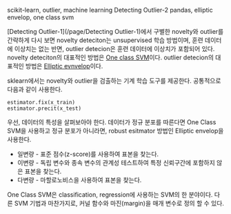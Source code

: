 scikit-learn, outlier, machine learning
Detecting Outlier-2
pandas, elliptic envelop, one class svm

[Detecting Outlier-1](/page/Detecting Outlier-1)에서 구별한 novelty와 outlier를 간략하게 다시 보면
novelty deteciton는 unsupervised 학습 방법이며, 훈련 데이터에 이상치는 없는 반면, 
outlier detecion은 훈련 데이터에 이상치가 포함되어 있다.
novelty deteciton의 대표적인 방법은 [One class SVM](http://scikit-learn.org/stable/modules/generated/sklearn.svm.OneClassSVM.html)이다.
outlier detecion의 대표적인 방법은 [Elliptic evnvelop](http://scikit-learn.org/stable/modules/generated/sklearn.covariance.EllipticEnvelope.html)이다.

sklearn에서는 novelty와 outlier을 검출하는 기계 학습 도구를 제공한다.
공통적으로 다음과 같이 사용한다.

    estimator.fix(x_train)
    estimator.precit(x_test)

우선, 데이터의 특성을 살펴보아야 한다. 데이터가 정규 분포를 따른다면 One Class SVM을 사용하고 정규 분포가 아니라면,
robust esitmator 방법인 Elliptic envelop을 사용한다.

* 일변량 - 표준 점수(z-score)를 사용하여 표본을 찾는다.
* 이변량 - 독립 변수와 종속 변수의 관계성 테스트하여 특정 신뢰구간에 포함하지 않은 표본을 찾는다.
* 다변량 - 마할로노비스을 사용하여 표본을 찾는다.

One Class SVM은 classification, regression에 사용하는 SVM의 한 분야이다. 다른 SVM 기법과 마찬가지로,
커널 함수와 마진(margin)을 매개 변수로 정의 할 수 있다.
